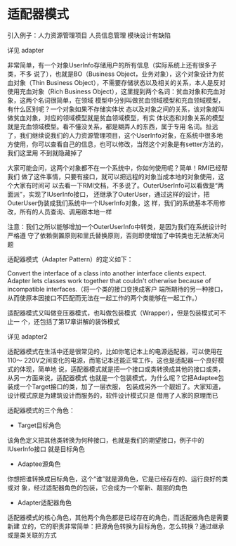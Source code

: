 适配器模式
========

引入例子：人力资源管理项目 人员信息管理 模块设计有缺陷

详见 adapter

非常简单，有一个对象UserInfo存储用户的所有信息（实际系统上还有很多子类，不多
说了），也就是BO（Business Object，业务对象），这个对象设计为贫血对象（Thin
Business Object），不需要存储状态以及相关的关系，本人是反对使用充血对象（Rich
Business Object），这里提到两个名词：贫血对象和充血对象，这两个名词很简单，在领域
模型中分别叫做贫血领域模型和充血领域模型，有什么区别呢？一个对象如果不存储实体状
态以及对象之间的关系，该对象就叫做贫血对象，对应的领域模型就是贫血领域模型，有实
体状态和对象关系的模型就是充血领域模型。看不懂没关系，都是糊弄人的东西，属于专用
名词。扯远了，我们继续说我们的人力资源管理项目，这个UserInfo对象，在系统中很多地
方使用，你可以查看自己的信息，也可以修改，当然这个对象是有setter方法的，我们这里用
不到就隐藏掉了

大家可能会问，这两个对象都不在一个系统中，你如何使用呢？简单！RMI已经帮我们
做了这件事情，只要有接口，就可以把远程的对象当成本地的对象使用，这个大家有时间可
以去看一下RMI文档，不多说了。OuterUserInfo可以看做是“两面派”，实现了IUserInfo接口，
还继承了OuterUser，通过这样的设计，把OuterUser伪装成我们系统中一个IUserInfo对象，这
样，我们的系统基本不用修改，所有的人员查询、调用跟本地一样

注意：我们之所以能够增加一个OuterUserInfo中转类，是因为我们在系统设计时严格遵
守了依赖倒置原则和里氏替换原则，否则即使增加了中转类也无法解决问题

适配器模式（Adapter Pattern）的定义如下：

Convert the interface of a class into another interface clients expect. Adapter lets classes work
together that couldn't otherwise because of incompatible interfaces.（将一个类的接口变换成客户
端所期待的另一种接口，从而使原本因接口不匹配而无法在一起工作的两个类能够在一起工作。）

适配器模式又叫做变压器模式，也叫做包装模式（Wrapper），但是包装模式可不止一
个，还包括了第17章讲解的装饰模式

详见 adapter2

适配器模式在生活中还是很常见的，比如你笔记本上的电源适配器，可以使用在110～
220V之间变化的电源，而笔记本还能正常工作，这也是适配器一个良好模式的体现，简单地
说，适配器模式就是把一个接口或类转换成其他的接口或类，从另一方面来说，适配器模式
也就是一个包装模式，为什么呢？它把Adaptee包装成一个Target接口的类，加了一层衣服，
包装成另外一个靓妞了。大家知道，设计模式原是为建筑设计而服务的，软件设计模式只是
借用了人家的原理而已

适配器模式的三个角色：

- Target目标角色

该角色定义把其他类转换为何种接口，也就是我们的期望接口，例子中的IUserInfo接口
就是目标角色

- Adaptee源角色

你想把谁转换成目标角色，这个“谁”就是源角色，它是已经存在的、运行良好的类或对
象，经过适配器角色的包装，它会成为一个崭新、靓丽的角色

- Adapter适配器角色

适配器模式的核心角色，其他两个角色都是已经存在的角色，而适配器角色是需要新建
立的，它的职责非常简单：把源角色转换为目标角色，怎么转换？通过继承或是类关联的方式

























































